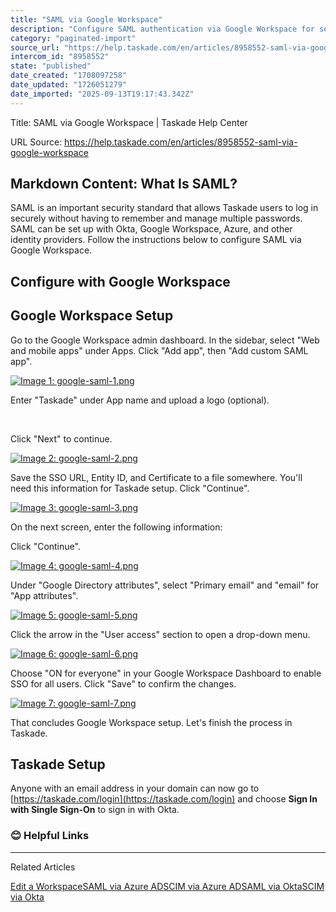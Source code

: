 ```yaml
---
title: "SAML via Google Workspace"
description: "Configure SAML authentication via Google Workspace for secure single sign-on."
category: "paginated-import"
source_url: "https://help.taskade.com/en/articles/8958552-saml-via-google-workspace"
intercom_id: "8958552"
state: "published"
date_created: "1708097258"
date_updated: "1726051279"
date_imported: "2025-09-13T19:17:43.342Z"
---
```


Title: SAML via Google Workspace | Taskade Help Center

URL Source: https://help.taskade.com/en/articles/8958552-saml-via-google-workspace

Markdown Content:
**What Is SAML?**
-----------------

SAML is an important security standard that allows Taskade users to log in securely without having to remember and manage multiple passwords. SAML can be set up with Okta, Google Workspace, Azure, and other identity providers. Follow the instructions below to configure SAML via Google Workspace.

**Configure with Google Workspace**
-----------------------------------

**Google Workspace Setup**
--------------------------

Go to the Google Workspace admin dashboard. In the sidebar, select "Web and mobile apps" under Apps. Click "Add app", then "Add custom SAML app".

[![Image 1: google-saml-1.png](https://taskade.intercom-attachments-7.com/i/o/965379053/b0d4af08ca1227c570b21775/12070383934611?expires=1757792700&signature=770ddcbb03dce14bea6e779f507e3f66279155fd76d129becfdc2f133988fddd&req=fSYiFc53nYRcFb4f3HP0gB%2Bl1iWwnAOFxKrL%2Bbrl%2FDngRNnnAln%2FpezTkaHW%0AbVBUImwUHXBdkGq7xg%3D%3D%0A)](https://taskade.intercom-attachments-7.com/i/o/965379053/b0d4af08ca1227c570b21775/12070383934611?expires=1757792700&signature=770ddcbb03dce14bea6e779f507e3f66279155fd76d129becfdc2f133988fddd&req=fSYiFc53nYRcFb4f3HP0gB%2Bl1iWwnAOFxKrL%2Bbrl%2FDngRNnnAln%2FpezTkaHW%0AbVBUImwUHXBdkGq7xg%3D%3D%0A)

Enter "Taskade" under App name and upload a logo (optional). 

​

Click "Next" to continue.

[![Image 2: google-saml-2.png](https://taskade.intercom-attachments-7.com/i/o/965379054/87e8d2764d67a6bf665aff60/12070354890643?expires=1757792700&signature=55b0cd6578001da5ae69982c823e4b89029f961f39ed5caf4c15c263d90111f8&req=fSYiFc53nYRbFb4f3HP0gAHpsgy9v2c92QXtrhxmaIRz0EqgjII8Qx0wCgjh%0AdYBKyBCT54hSLYdEgg%3D%3D%0A)](https://taskade.intercom-attachments-7.com/i/o/965379054/87e8d2764d67a6bf665aff60/12070354890643?expires=1757792700&signature=55b0cd6578001da5ae69982c823e4b89029f961f39ed5caf4c15c263d90111f8&req=fSYiFc53nYRbFb4f3HP0gAHpsgy9v2c92QXtrhxmaIRz0EqgjII8Qx0wCgjh%0AdYBKyBCT54hSLYdEgg%3D%3D%0A)

Save the SSO URL, Entity ID, and Certificate to a file somewhere. You'll need this information for Taskade setup. Click "Continue".

[![Image 3: google-saml-3.png](https://taskade.intercom-attachments-7.com/i/o/965379057/f47336c3d2c668d9257d48f0/12070355833491?expires=1757792700&signature=9d3b537ccf8d826b2f72f6d586efa954cfd158707b244d25f3899eb364a1b8cc&req=fSYiFc53nYRYFb4f3HP0gNF9OXbsIxwrgsnlSXnTDjHM9xEdducFKb5xBuWr%0Awu5uRRhDx5FTbCnAEA%3D%3D%0A)](https://taskade.intercom-attachments-7.com/i/o/965379057/f47336c3d2c668d9257d48f0/12070355833491?expires=1757792700&signature=9d3b537ccf8d826b2f72f6d586efa954cfd158707b244d25f3899eb364a1b8cc&req=fSYiFc53nYRYFb4f3HP0gNF9OXbsIxwrgsnlSXnTDjHM9xEdducFKb5xBuWr%0Awu5uRRhDx5FTbCnAEA%3D%3D%0A)

On the next screen, enter the following information:

Click "Continue".

[![Image 4: google-saml-4.png](https://taskade.intercom-attachments-7.com/i/o/965379055/df98612df6c8adbb9b0c4947/12070471782163?expires=1757792700&signature=56d6f39634ec42c43cd4498435abe1f5deec6762b30a069610df3c6737ab7ab2&req=fSYiFc53nYRaFb4f3HP0gBq6JdosR5iCawnF2Rop4tPruE7bdc58DmM%2BtrOM%0AWEXQX5rUCx1bbgEZHg%3D%3D%0A)](https://taskade.intercom-attachments-7.com/i/o/965379055/df98612df6c8adbb9b0c4947/12070471782163?expires=1757792700&signature=56d6f39634ec42c43cd4498435abe1f5deec6762b30a069610df3c6737ab7ab2&req=fSYiFc53nYRaFb4f3HP0gBq6JdosR5iCawnF2Rop4tPruE7bdc58DmM%2BtrOM%0AWEXQX5rUCx1bbgEZHg%3D%3D%0A)

Under "Google Directory attributes", select "Primary email" and "email" for "App attributes".

[![Image 5: google-saml-5.png](https://taskade.intercom-attachments-7.com/i/o/965379068/1153eb7542baeb293bf1a92d/12070409837331?expires=1757792700&signature=a09d3f5b6be0d10460e4d9fd770b0ff2c5990c95796d08265a35a12bbaac16e3&req=fSYiFc53nYdXFb4f3HP0gDZgsrhz4ZdaInVhZ6ZLtreJ29XzxbvEN6rsemMs%0AAiXqYmw3PGuBGevfyQ%3D%3D%0A)](https://taskade.intercom-attachments-7.com/i/o/965379068/1153eb7542baeb293bf1a92d/12070409837331?expires=1757792700&signature=a09d3f5b6be0d10460e4d9fd770b0ff2c5990c95796d08265a35a12bbaac16e3&req=fSYiFc53nYdXFb4f3HP0gDZgsrhz4ZdaInVhZ6ZLtreJ29XzxbvEN6rsemMs%0AAiXqYmw3PGuBGevfyQ%3D%3D%0A)

Click the arrow in the "User access" section to open a drop-down menu.

[![Image 6: google-saml-6.png](https://taskade.intercom-attachments-7.com/i/o/965379070/a4347025964a406b0b8aa9c1/12070478526099?expires=1757792700&signature=d2eff8fd99a410cedaa445b5bab75bd354e9f2f9ab7f0cd0568247cb2ad2565c&req=fSYiFc53nYZfFb4f3HP0gEvV247Zq5Y%2F9dc7mPmc6XWDq9%2BvJObVAr4gocHW%0AK7i4C4dQr1e4sE0GyQ%3D%3D%0A)](https://taskade.intercom-attachments-7.com/i/o/965379070/a4347025964a406b0b8aa9c1/12070478526099?expires=1757792700&signature=d2eff8fd99a410cedaa445b5bab75bd354e9f2f9ab7f0cd0568247cb2ad2565c&req=fSYiFc53nYZfFb4f3HP0gEvV247Zq5Y%2F9dc7mPmc6XWDq9%2BvJObVAr4gocHW%0AK7i4C4dQr1e4sE0GyQ%3D%3D%0A)

Choose "ON for everyone" in your Google Workspace Dashboard to enable SSO for all users. Click "Save" to confirm the changes.

[![Image 7: google-saml-7.png](https://taskade.intercom-attachments-7.com/i/o/965379072/e3c493fe2d3e6d03962c51be/12070480269075?expires=1757792700&signature=3fb6946b4866d431224a774695775c125afc797a1c81ccbe9f1531bb1a72671a&req=fSYiFc53nYZdFb4f3HP0gA4oOb%2BYjoW23jzGP4YmI8A0vRa%2BfQ22k9iwsfMj%0A2okdFLnMc9oKJH6uSw%3D%3D%0A)](https://taskade.intercom-attachments-7.com/i/o/965379072/e3c493fe2d3e6d03962c51be/12070480269075?expires=1757792700&signature=3fb6946b4866d431224a774695775c125afc797a1c81ccbe9f1531bb1a72671a&req=fSYiFc53nYZdFb4f3HP0gA4oOb%2BYjoW23jzGP4YmI8A0vRa%2BfQ22k9iwsfMj%0A2okdFLnMc9oKJH6uSw%3D%3D%0A)

That concludes Google Workspace setup. Let's finish the process in Taskade.

**Taskade Setup**
-----------------

Anyone with an email address in your domain can now go to [https://taskade.com/login](https://taskade.com/login) and choose **Sign In with Single Sign-On** to sign in with Okta.

### **😊 Helpful Links**

* * *

Related Articles

[Edit a Workspace](https://help.taskade.com/en/articles/8958485-edit-a-workspace)[SAML via Azure AD](https://help.taskade.com/en/articles/8958554-saml-via-azure-ad)[SCIM via Azure AD](https://help.taskade.com/en/articles/8958555-scim-via-azure-ad)[SAML via Okta](https://help.taskade.com/en/articles/8958556-saml-via-okta)[SCIM via Okta](https://help.taskade.com/en/articles/8958557-scim-via-okta)
